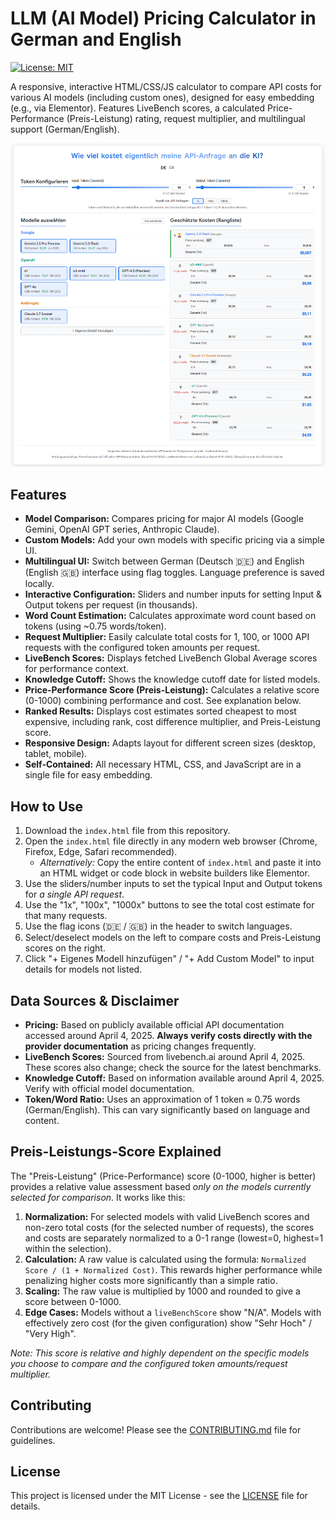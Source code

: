 # LLM (AI Model) Pricing Calculator in German and English

[![License: MIT](https://img.shields.io/badge/License-MIT-yellow.svg)](https://opensource.org/licenses/MIT)

A responsive, interactive HTML/CSS/JS calculator to compare API costs for various AI models (including custom ones), designed for easy embedding (e.g., via Elementor). Features LiveBench scores, a calculated Price-Performance (Preis-Leistung) rating, request multiplier, and multilingual support (German/English).

![Calculator Screenshot](screenshot.png)
<!-- IMPORTANT: Replace 'screenshot.png' with the actual path/filename after uploading your screenshot -->

## Features

*   **Model Comparison:** Compares pricing for major AI models (Google Gemini, OpenAI GPT series, Anthropic Claude).
*   **Custom Models:** Add your own models with specific pricing via a simple UI.
*   **Multilingual UI:** Switch between German (Deutsch 🇩🇪) and English (English 🇬🇧) interface using flag toggles. Language preference is saved locally.
*   **Interactive Configuration:** Sliders and number inputs for setting Input & Output tokens per request (in thousands).
*   **Word Count Estimation:** Calculates approximate word count based on tokens (using ~0.75 words/token).
*   **Request Multiplier:** Easily calculate total costs for 1, 100, or 1000 API requests with the configured token amounts per request.
*   **LiveBench Scores:** Displays fetched LiveBench Global Average scores for performance context.
*   **Knowledge Cutoff:** Shows the knowledge cutoff date for listed models.
*   **Price-Performance Score (Preis-Leistung):** Calculates a relative score (0-1000) combining performance and cost. See explanation below.
*   **Ranked Results:** Displays cost estimates sorted cheapest to most expensive, including rank, cost difference multiplier, and Preis-Leistung score.
*   **Responsive Design:** Adapts layout for different screen sizes (desktop, tablet, mobile).
*   **Self-Contained:** All necessary HTML, CSS, and JavaScript are in a single file for easy embedding.

## How to Use

1.  Download the `index.html` file from this repository.
2.  Open the `index.html` file directly in any modern web browser (Chrome, Firefox, Edge, Safari recommended).
    *   *Alternatively:* Copy the entire content of `index.html` and paste it into an HTML widget or code block in website builders like Elementor.
3.  Use the sliders/number inputs to set the typical Input and Output tokens for *a single API request*.
4.  Use the "1x", "100x", "1000x" buttons to see the total cost estimate for that many requests.
5.  Use the flag icons (🇩🇪 / 🇬🇧) in the header to switch languages.
6.  Select/deselect models on the left to compare costs and Preis-Leistung scores on the right.
7.  Click "+ Eigenes Modell hinzufügen" / "+ Add Custom Model" to input details for models not listed.

## Data Sources & Disclaimer

*   **Pricing:** Based on publicly available official API documentation accessed around April 4, 2025. **Always verify costs directly with the provider documentation** as pricing changes frequently.
*   **LiveBench Scores:** Sourced from livebench.ai around April 4, 2025. These scores also change; check the source for the latest benchmarks.
*   **Knowledge Cutoff:** Based on information available around April 4, 2025. Verify with official model documentation.
*   **Token/Word Ratio:** Uses an approximation of 1 token ≈ 0.75 words (German/English). This can vary significantly based on language and content.

## Preis-Leistungs-Score Explained

The "Preis-Leistung" (Price-Performance) score (0-1000, higher is better) provides a relative value assessment based *only on the models currently selected for comparison*. It works like this:

1.  **Normalization:** For selected models with valid LiveBench scores and non-zero total costs (for the selected number of requests), the scores and costs are separately normalized to a 0-1 range (lowest=0, highest=1 within the selection).
2.  **Calculation:** A raw value is calculated using the formula: `Normalized Score / (1 + Normalized Cost)`. This rewards higher performance while penalizing higher costs more significantly than a simple ratio.
3.  **Scaling:** The raw value is multiplied by 1000 and rounded to give a score between 0-1000.
4.  **Edge Cases:** Models without a `liveBenchScore` show "N/A". Models with effectively zero cost (for the given configuration) show "Sehr Hoch" / "Very High".

*Note: This score is relative and highly dependent on the specific models you choose to compare and the configured token amounts/request multiplier.*

## Contributing

Contributions are welcome! Please see the [CONTRIBUTING.md](CONTRIBUTING.md) file for guidelines.

## License

This project is licensed under the MIT License - see the [LICENSE](LICENSE) file for details.
